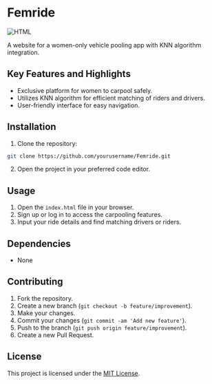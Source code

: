 # Femride

![HTML](https://img.shields.io/badge/Primary_Language-HTML-orange)

A website for a women-only vehicle pooling app with KNN algorithm integration.

## Key Features and Highlights

- Exclusive platform for women to carpool safely.
- Utilizes KNN algorithm for efficient matching of riders and drivers.
- User-friendly interface for easy navigation.

## Installation

1. Clone the repository:

```bash
git clone https://github.com/yourusername/Femride.git
```

2. Open the project in your preferred code editor.

## Usage

1. Open the `index.html` file in your browser.
2. Sign up or log in to access the carpooling features.
3. Input your ride details and find matching drivers or riders.

## Dependencies

- None

## Contributing

1. Fork the repository.
2. Create a new branch (`git checkout -b feature/improvement`).
3. Make your changes.
4. Commit your changes (`git commit -am 'Add new feature'`).
5. Push to the branch (`git push origin feature/improvement`).
6. Create a new Pull Request.

## License

This project is licensed under the [MIT License](https://opensource.org/licenses/MIT).
